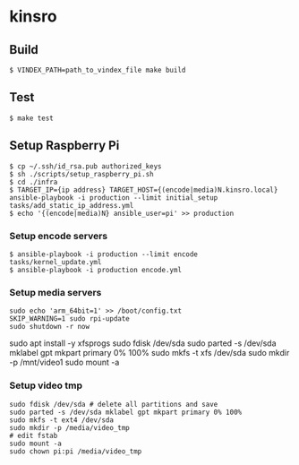 # kinsro

## Build

```
$ VINDEX_PATH=path_to_vindex_file make build
```

## Test

```
$ make test
```

## Setup Raspberry Pi

```
$ cp ~/.ssh/id_rsa.pub authorized_keys
$ sh ./scripts/setup_raspberry_pi.sh
$ cd ./infra
$ TARGET_IP={ip address} TARGET_HOST={(encode|media)N.kinsro.local} ansible-playbook -i production --limit initial_setup tasks/add_static_ip_address.yml
$ echo '{(encode|media)N} ansible_user=pi' >> production
```

### Setup encode servers

```
$ ansible-playbook -i production --limit encode tasks/kernel_update.yml
$ ansible-playbook -i production encode.yml
```

### Setup media servers

```
sudo echo 'arm_64bit=1' >> /boot/config.txt
SKIP_WARNING=1 sudo rpi-update
sudo shutdown -r now
```

sudo apt install -y xfsprogs
sudo fdisk /dev/sda
sudo parted -s /dev/sda mklabel gpt mkpart primary 0% 100%
sudo mkfs -t xfs /dev/sda
sudo mkdir -p /mnt/video1
sudo mount -a

### Setup video tmp

```
sudo fdisk /dev/sda # delete all partitions and save
sudo parted -s /dev/sda mklabel gpt mkpart primary 0% 100%
sudo mkfs -t ext4 /dev/sda
sudo mkdir -p /media/video_tmp
# edit fstab
sudo mount -a
sudo chown pi:pi /media/video_tmp
```
